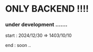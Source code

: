  # ONLY BACKEND  !!!!


 ### under development .......

 start : 2024/12/30  =>  1403/10/10

 end : soon ..
